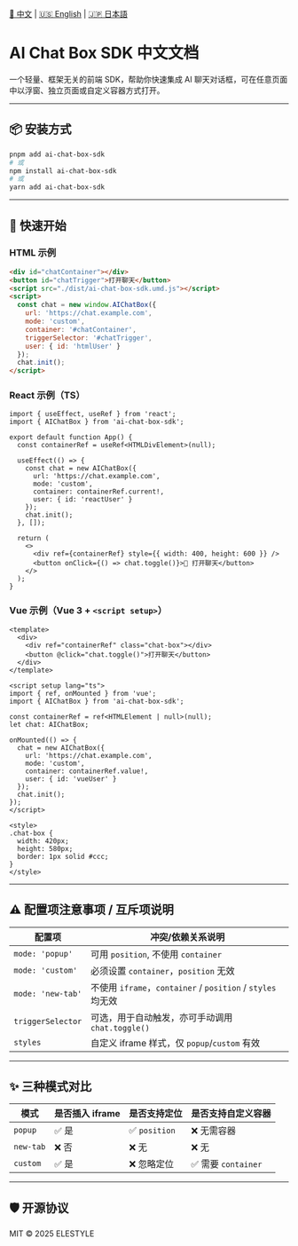 [📘 中文](./README.md) | [🇺🇸 English](./README.en.md) | [🇯🇵 日本語](./README.ja.md)
# AI Chat Box SDK 中文文档

一个轻量、框架无关的前端 SDK，帮助你快速集成 AI 聊天对话框，可在任意页面中以浮窗、独立页面或自定义容器方式打开。

---

## 📦 安装方式

```bash
pnpm add ai-chat-box-sdk
# 或
npm install ai-chat-box-sdk
# 或
yarn add ai-chat-box-sdk
```

---

## 🚀 快速开始

### HTML 示例
```html
<div id="chatContainer"></div>
<button id="chatTrigger">打开聊天</button>
<script src="./dist/ai-chat-box-sdk.umd.js"></script>
<script>
  const chat = new window.AIChatBox({
    url: 'https://chat.example.com',
    mode: 'custom',
    container: '#chatContainer',
    triggerSelector: '#chatTrigger',
    user: { id: 'htmlUser' }
  });
  chat.init();
</script>
```

### React 示例（TS）
```tsx
import { useEffect, useRef } from 'react';
import { AIChatBox } from 'ai-chat-box-sdk';

export default function App() {
  const containerRef = useRef<HTMLDivElement>(null);

  useEffect(() => {
    const chat = new AIChatBox({
      url: 'https://chat.example.com',
      mode: 'custom',
      container: containerRef.current!,
      user: { id: 'reactUser' }
    });
    chat.init();
  }, []);

  return (
    <>
      <div ref={containerRef} style={{ width: 400, height: 600 }} />
      <button onClick={() => chat.toggle()}>💬 打开聊天</button>
    </>
  );
}
```

### Vue 示例（Vue 3 + `<script setup>`）
```vue
<template>
  <div>
    <div ref="containerRef" class="chat-box"></div>
    <button @click="chat.toggle()">打开聊天</button>
  </div>
</template>

<script setup lang="ts">
import { ref, onMounted } from 'vue';
import { AIChatBox } from 'ai-chat-box-sdk';

const containerRef = ref<HTMLElement | null>(null);
let chat: AIChatBox;

onMounted(() => {
  chat = new AIChatBox({
    url: 'https://chat.example.com',
    mode: 'custom',
    container: containerRef.value!,
    user: { id: 'vueUser' }
  });
  chat.init();
});
</script>

<style>
.chat-box {
  width: 420px;
  height: 580px;
  border: 1px solid #ccc;
}
</style>
```

---

## ⚠️ 配置项注意事项 / 互斥项说明

| 配置项         | 冲突/依赖关系说明 |
|----------------|------------------|
| `mode: 'popup'` | 可用 `position`, 不使用 `container` |
| `mode: 'custom'` | 必须设置 `container`，`position` 无效 |
| `mode: 'new-tab'` | 不使用 `iframe`，`container` / `position` / `styles` 均无效 |
| `triggerSelector` | 可选，用于自动触发，亦可手动调用 `chat.toggle()` |
| `styles` | 自定义 iframe 样式，仅 `popup`/`custom` 有效 |

---

## ✨ 三种模式对比

| 模式       | 是否插入 iframe | 是否支持定位 | 是否支持自定义容器 |
|------------|------------------|---------------|----------------------|
| `popup`    | ✅ 是            | ✅ `position`  | ❌ 无需容器           |
| `new-tab`  | ❌ 否            | ❌ 无          | ❌ 无                |
| `custom`   | ✅ 是            | ❌ 忽略定位    | ✅ 需要 `container` |

---

## 🛡️ 开源协议

MIT © 2025 ELESTYLE